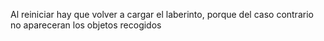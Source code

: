 Al reiniciar hay que volver a cargar el laberinto, porque del caso contrario no apareceran los objetos recogidos